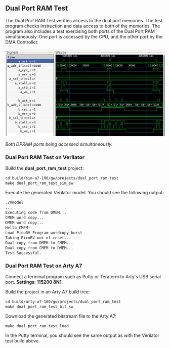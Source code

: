 ## Dual Port RAM Test

The Dual Port RAM Test verifies access to the dual port memories. The test program checks instruction and data access to both of the memories. The program also includes a test exercising both ports of the Dual Port RAM simultaneously. One port is accessed by the CPU, and the other port by the DMA Controller.

![DPRAM simultaneous access.](assets/dpram_simultaneous_access.png)

*Both DPRAM ports being accessed simultaneously.*

### Dual Port RAM Test on Verilator

Build the **dual_port_ram_test** project:

```
cd build/sim-a7-100/gw/projects/dual_port_ram_test
make dual_port_ram_test_sim_sw
```

Execute the generated Verilator model. You should see the following output:

```
./Vmodel
...
Executing code from DMEM...
CMEM word copy...
DMEM word copy...
Hello CMEM!
Load PicoRV Program wordcopy_burst
Taking PicoRV out of reset...
Dual copy from DMEM to CMEM...
Dual copy from CMEM to DMEM...
Test Successful.
```

### Dual Port RAM Test on Arty A7

Connect a terminal program such as Putty or Teraterm to Arty's USB serial port. **Settings: 115200 8N1**.

Build the project in an Arty A7 build tree:

```
cd build/arty-a7-100/gw/projects/dual_port_ram_test
make dual_port_ram_test_bit_sw
```

Download the generated bitstream file to the Arty A7:

```
make dual_port_ram_test_load
```

In the Putty terminal, you should see the same output as with the Verilator test build above.
